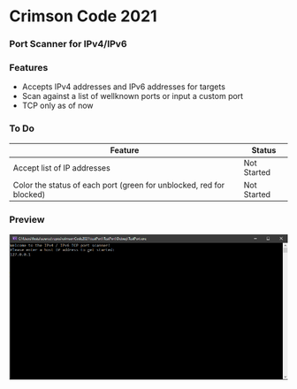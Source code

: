# Crimson Code 2021
### Port Scanner for IPv4/IPv6
### Features

- Accepts IPv4 addresses and IPv6 addresses for targets
- Scan against a list of wellknown ports or input a custom port
- TCP only as of now

### To Do
| Feature  | Status  |
| ------------ | ------------ |
| Accept list of IP addresses |  Not Started |
| Color the status of each port (green for unblocked, red for blocked) |  Not Started |

### Preview
![alt text](https://raw.githubusercontent.com/w21froster/crimsonCode2021/main/screenshots.gif)
